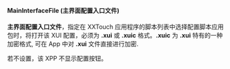 #### MainInterfaceFile \(主界面配置入口文件\)

**主界面配置入口文件**，指定在 XXTouch 应用程序的脚本列表中选择配置脚本应用包时，将打开该 XUI 配置，必须为 **\.xui** 或 **\.xuic** 格式。**\.xuic** 为 **\.xui** 特有的一种加密格式, 可在 App 中对 **\.xui** 文件直接进行加密.

若不设置，该 XPP 不显示配置按钮。
